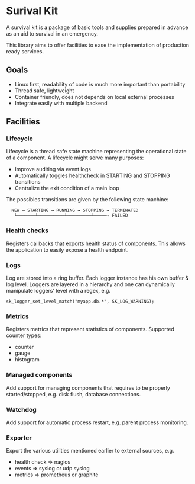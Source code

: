 # Surival Kit

A survival kit is a package of basic tools and supplies prepared in advance as
an aid to survival in an emergency.

This library aims to offer facilities to ease the implementation of production
ready services.

## Goals

* Linux first, readability of code is much more important than portability
* Thread safe, lightweight
* Container friendly, does not depends on local external processes
* Integrate easily with multiple backend

## Facilities


### Lifecycle

Lifecycle is a thread safe state machine representing the operational state
of a component. A lifecycle might serve many purposes:

* Improve auditing via event logs
* Automatically toggles healthcheck in STARTING and STOPPING transitions
* Centralize the exit condition of a main loop

The possibles transitions are given by the following state machine:

```
  NEW → STARTING → RUNNING → STOPPING → TERMINATED
   └───────┴──────────┴─────────┴─────→ FAILED
```

### Health checks

Registers callbacks that exports health status of components. This allows the
application to easily expose a health endpoint.

### Logs

Log are stored into a ring buffer. Each logger instance has his own
buffer & log level. Loggers are layered in a hierarchy and one can dynamically
manipulate loggers' level with a regex, e.g.

`sk_logger_set_level_match("myapp.db.*", SK_LOG_WARNING);`

### Metrics

Registers metrics that represent statistics of components. Supported counter
types:

* counter
* gauge
* histogram

### Managed components

Add support for managing components that requires to be properly
started/stopped, e.g. disk flush, database connections.

### Watchdog

Add support for automatic process restart, e.g. parent process monitoring.

### Exporter

Export the various utilities mentioned earlier to external sources, e.g.

  * health check => nagios
  * events => syslog or udp syslog
  * metrics => prometheus or graphite
